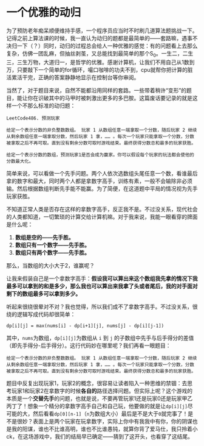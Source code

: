 # 一个优雅的动归

为了预防老年痴呆顺便维持手感，一个程序员应当时不时刷几道算法题挑战一下。记得之前上算法课的时候，我一直认为动归的题都是最简单的——套路嘛，遇事不决归一下（？）同时，动归的过程总会给人一种优雅的感觉：有的问题看上去那么复杂，仿佛一团乱麻，但抽丝剥茧，又总能找到最简单的那个S<sub>0</sub>。一生二，二生三，三生万物，大道归一，是哲学的优雅。感谢计算机，让我们不用自己从1数到万，只要敲下一个简单的for循环，嘬口咖啡的功夫不到，cpu就帮你把计算的脏活累活干完，正确的答案静静地显示在控制台等你审阅。

当然了，对于题目来说，自然不能都沿用同样的套路。一些带着稍许“变形”的题目，能让你在识破其中的马甲时被刺激出更多的多巴胺。这篇废话要记录的就是这样一个不那么标准的动归题：




```
LeetCode486. 预测玩家

给定一个表示分数的非负整数数组。 玩家 1 从数组任意一端拿取一个分数，随后玩家 2 继续从剩余数组任意一端拿取分数，然后玩家 1 拿，…… 。每次一个玩家只能拿取一个分数，分数被拿取之后不再可取。直到没有剩余分数可取时游戏结束。最终获得分数总和最多的玩家获胜。

给定一个表示分数的数组，预测玩家1是否会成为赢家。你可以假设每个玩家的玩法都会使他的分数最大化。
```



简单来说，可以看做一个先手问题。两个人依次选数组头尾任意一个数，看谁最后拿的数字和最大，同时两个人都是拿数字高手，训练有素，一般不会输除非必须输。然后根据数组判断先手能不能赢。为了简便，在这道题中平局的情况视为先手玩家获胜。

不知道正常人类是否存在这样的拿数字高手，反正我不是。不过没关系，现代社会的人类都知道，一切繁琐的计算交给计算机嘛。对于我来说，我能一眼看穿的牌面是什么呢：


   1. **数组是空的——先手胜。**
   2. **数组只有一个数字——先手胜。**
   3. **数组只有两个数字——先手胜。**


那么，当数组的大小大于2，谁赢呢？

让我来假装自己是一个拿数字高手：**假设我可以算出来这个数组我先拿的情况下我最多可以拿到的和是多少，那么我也可以算出来我拿了头或者尾后，我的对手面对剩下的数组最多可以拿到多少。**

听起来很绕很晕对不对？我也觉得，所以我们成不了拿数字高手。不过没关系，很绕的逻辑写成代码却很简单：

`dp[i][j] = max(nums[i] - dp[i+1][j], nums[j] - dp[i][j-1])`

其中，`nums`为数组，`dp[i][j]`为数组从 `i` 到 `j` 的子数组中先手与后手得分的差值（即先手得分-后手得分）。这行代码妙在哪里呢？我们再看一眼题目：

```
给定一个表示分数的非负整数数组。 玩家 1 从数组任意一端拿取一个分数，随后玩家 2 继续从剩余数组任意一端拿取分数，然后玩家 1 拿，…… 。每次一个玩家只能拿取一个分数，分数被拿取之后不再可取。直到没有剩余分数可取时游戏结束。最终获得分数总和最多的玩家获胜。
```

题目中反复出现玩家1，玩家2的概念，很容易让读者陷入一种思维的禁锢：去思考玩家1和玩家2在拿数字的时候**各自的**路径选择问题。但实际上呢？这个游戏的本质是一个**交替先手**的问题，也就是说，不要再管玩家1还是玩家0还是玩家甲乙丙丁了！想象一个精分的拿数字高手自己和自己玩，他要做的就是让`dp[i][j]`尽可能的大，然后看看`dp[0][n-1]`（`n`为数组大小）最后是不是大于`0`就完事了！是不是很妙？表面上是两个玩家在玩拿数字，实际上你中有我我中有你，你的阴谋也是我的阳谋，谁也不比谁高明，谁也不比谁愚钝，就算你背了爱马仕，我只拎着小ck，在这场游戏中，我们的结局早已确定——猜到了这开头，也看穿了这结尾。

